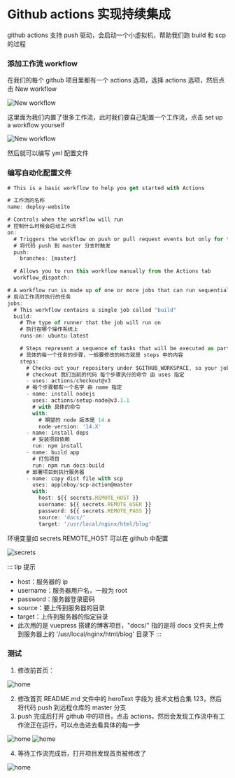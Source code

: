 # Github actions 实现持续集成

github actions 支持 push 驱动，会启动一个小虚拟机，帮助我们跑 build 和 scp 的过程

### 添加工作流 workflow

在我们的每个 github 项目里都有一个 actions 选项，选择 actions 选项，然后点击 New workflow

![New workflow](/assets/img/githubActions/1.png 'New workflow')

这里面为我们内置了很多工作流，此时我们要自己配置一个工作流，点击 set up a workflow yourself

![New workflow](/assets/img/githubActions/2.png 'New workflow')

然后就可以编写 yml 配置文件

### 编写自动化配置文件

```js
# This is a basic workflow to help you get started with Actions

# 工作流的名称
name: deploy-website

# Controls when the workflow will run
# 控制什么时候会启动工作流
on:
  # Triggers the workflow on push or pull request events but only for the master branch
  # 将代码 push 到 master 分支时触发
  push:
    branches: [master]

  # Allows you to run this workflow manually from the Actions tab
  workflow_dispatch:

# A workflow run is made up of one or more jobs that can run sequentially or in parallel
# 启动工作流时执行的任务
jobs:
  # This workflow contains a single job called "build"
  build:
    # The type of runner that the job will run on
    # 执行在哪个操作系统上
    runs-on: ubuntu-latest

    # Steps represent a sequence of tasks that will be executed as part of the job
    # 具体的每一个任务的步骤，一般要修改的地方就是 steps 中的内容
    steps:
      # Checks-out your repository under $GITHUB_WORKSPACE, so your job can access it
      # checkout 我们当前的代码 每个步骤执行的命令 由 uses 指定
      - uses: actions/checkout@v3
      # 每个步骤都有一个名字 由 name 指定
      - name: install nodejs
        uses: actions/setup-node@v3.1.1
        # with 具体的命令
        with:
          # 期望的 node 版本是 14.x
          node-version: '14.X'
      - name: install deps
        # 安装项目依赖
        run: npm install
      - name: build app
        # 打包项目
        run: npm run docs:build
      # 部署项目到执行服务器
      - name: copy dist file with scp
        uses: appleboy/scp-action@master
        with:
          host: ${{ secrets.REMOTE_HOST }}
          username: ${{ secrets.REMOTE_USER }}
          password: ${{ secrets.REMOTE_PASS }}
          source: 'docs/'
          target: '/usr/local/nginx/html/blog'

```

环境变量如 secrets.REMOTE_HOST 可以在 github 中配置

![secrets](/assets/img/githubActions/3.png 'secrets')

::: tip 提示

- host：服务器的 ip
- username：服务器用户名，一般为 root
- password：服务器登录密码
- source：要上传到服务器的目录
- target：上传到服务器的指定目录
- 此次用的是 vuepress 搭建的博客项目，"docs/" 指的是将 docs 文件夹上传到服务器上的 '/usr/local/nginx/html/blog' 目录下
  :::

### 测试

1. 修改前首页：

![home](/assets/img/githubActions/4.png 'home')

2. 修改首页 README.md 文件中的 heroText 字段为 技术文档合集 123，然后将代码 push 到远程仓库的 master 分支
3. push 完成后打开 github 中的项目，点击 actions，然后会发现工作流中有工作流正在运行，可以点击进去看具体的每一步

![home](/assets/img/githubActions/5.png 'home')
![home](/assets/img/githubActions/6.png 'home')

4. 等待工作流完成后，打开项目发现首页被修改了

![home](/assets/img/githubActions/7.png 'home')
